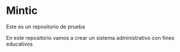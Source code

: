 # Mintic
Este es un repositorio de prueba

En este repositorio vamos a crear un sistema administrativo con fines educativos
